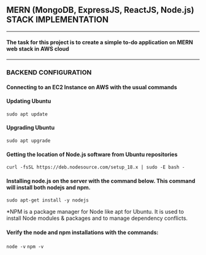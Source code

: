 ## MERN (MongoDB, ExpressJS, ReactJS, Node.js) STACK IMPLEMENTATION
---
#### The task for this project is to create a simple to-do application on MERN web stack in AWS cloud

---
### BACKEND CONFIGURATION

#### Connecting to an EC2 Instance on AWS with the usual commands

#### Updating Ubuntu
```sudo apt update```

#### Upgrading Ubuntu
```sudo apt upgrade```

#### Getting the location of Node.js software from Ubuntu repositories
```curl -fsSL https://deb.nodesource.com/setup_18.x | sudo -E bash -```

#### Installing node.js on the server with the command below. This command will install both nodejs and npm. 
```sudo apt-get install -y nodejs```

*NPM is a package manager for Node like apt for Ubuntu. It is used to install Node modules & packages and to manage dependency conflicts.

#### Verify the node and npm installations with the commands:
```node -v```
```npm -v```



